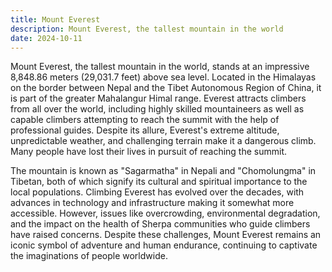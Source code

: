 ```yaml
---
title: Mount Everest
description: Mount Everest, the tallest mountain in the world
date: 2024-10-11
---
```


Mount Everest, the tallest mountain in the world, stands at an impressive 8,848.86 meters (29,031.7 feet) above sea level. Located in the Himalayas on the border between Nepal and the Tibet Autonomous Region of China, it is part of the greater Mahalangur Himal range. Everest attracts climbers from all over the world, including highly skilled mountaineers as well as capable climbers attempting to reach the summit with the help of professional guides. Despite its allure, Everest's extreme altitude, unpredictable weather, and challenging terrain make it a dangerous climb. Many people have lost their lives in pursuit of reaching the summit.

The mountain is known as "Sagarmatha" in Nepali and "Chomolungma" in Tibetan, both of which signify its cultural and spiritual importance to the local populations. Climbing Everest has evolved over the decades, with advances in technology and infrastructure making it somewhat more accessible. However, issues like overcrowding, environmental degradation, and the impact on the health of Sherpa communities who guide climbers have raised concerns. Despite these challenges, Mount Everest remains an iconic symbol of adventure and human endurance, continuing to captivate the imaginations of people worldwide.

<Counter/>